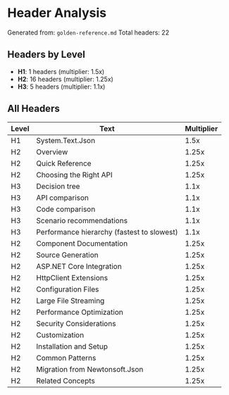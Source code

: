 # Header Analysis

Generated from: `golden-reference.md`
Total headers: 22

## Headers by Level

- **H1**: 1 headers (multiplier: 1.5x)
- **H2**: 16 headers (multiplier: 1.25x)
- **H3**: 5 headers (multiplier: 1.1x)

## All Headers

| Level | Text | Multiplier |
|-------|------|------------|
| H1 | System.Text.Json | 1.5x |
| H2 | Overview | 1.25x |
| H2 | Quick Reference | 1.25x |
| H2 | Choosing the Right API | 1.25x |
| H3 | Decision tree | 1.1x |
| H3 | API comparison | 1.1x |
| H3 | Code comparison | 1.1x |
| H3 | Scenario recommendations | 1.1x |
| H3 | Performance hierarchy (fastest to slowest) | 1.1x |
| H2 | Component Documentation | 1.25x |
| H2 | Source Generation | 1.25x |
| H2 | ASP.NET Core Integration | 1.25x |
| H2 | HttpClient Extensions | 1.25x |
| H2 | Configuration Files | 1.25x |
| H2 | Large File Streaming | 1.25x |
| H2 | Performance Optimization | 1.25x |
| H2 | Security Considerations | 1.25x |
| H2 | Customization | 1.25x |
| H2 | Installation and Setup | 1.25x |
| H2 | Common Patterns | 1.25x |
| H2 | Migration from Newtonsoft.Json | 1.25x |
| H2 | Related Concepts | 1.25x |
